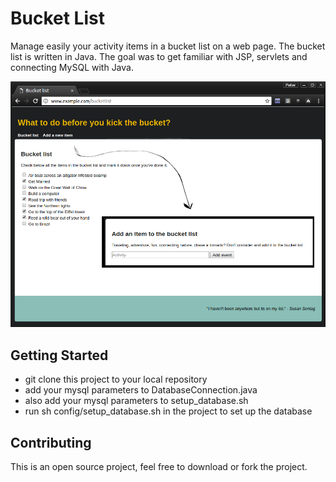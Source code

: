 # Bucket List

Manage easily your activity items in a bucket list on a web page.
The bucket list is written in Java. The goal was to get familiar with JSP, servlets and connecting MySQL with Java.

![alt text](https://github.com/PeterVuyk/BucketList/blob/master/WebContent/Resources/img/bucket_list.png)	

## Getting Started

* git clone this project to your local repository
* add your mysql parameters to DatabaseConnection.java
* also add your mysql parameters to setup_database.sh
* run sh config/setup_database.sh in the project to set up the database

## Contributing

This is an open source project, feel free to download or fork the project.
